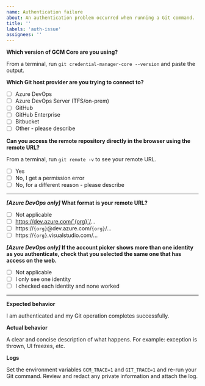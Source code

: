```yaml
---
name: Authentication failure
about: An authentication problem occurred when running a Git command.
title: ''
labels: 'auth-issue'
assignees: ''
---
```


**Which version of GCM Core are you using?**

From a terminal, run `git credential-manager-core --version` and paste the output.

<!-- Ex:
Git Credential Manager version 2.0.8-beta+e1f8492d04 (macOS, .NET Core 4.6.27129.04)
-->

**Which Git host provider are you trying to connect to?**

* [ ] Azure DevOps
* [ ] Azure DevOps Server (TFS/on-prem)
* [ ] GitHub
* [ ] GitHub Enterprise
* [ ] Bitbucket
* [ ] Other - please describe

**Can you access the remote repository directly in the browser using the remote URL?**

From a terminal, run `git remote -v` to see your remote URL.

<!-- Ex:
origin https://dev.azure.com/contoso/_git/widgets
-->

* [ ] Yes
* [ ] No, I get a permission error
* [ ] No, for a different reason - please describe

---

**_[Azure DevOps only]_ What format is your remote URL?**

* [ ] Not applicable
* [ ] https://dev.azure.com/`{org}`/...
* [ ] https://`{org}`@dev.azure.com/`{org}`/...
* [ ] https://`{org}`.visualstudio.com/...

**_[Azure DevOps only]_ If the account picker shows more than one identity as you authenticate, check that you selected the same one that has access on the web.**

* [ ] Not applicable
* [ ] I only see one identity
* [ ] I checked each identity and none worked

---

**Expected behavior**

I am authenticated and my Git operation completes successfully.

**Actual behavior**

A clear and concise description of what happens. For example: exception is thrown, UI freezes, etc.

**Logs**

Set the environment variables `GCM_TRACE=1` and `GIT_TRACE=1` and re-run your Git command. Review and redact any private information and attach the log.
